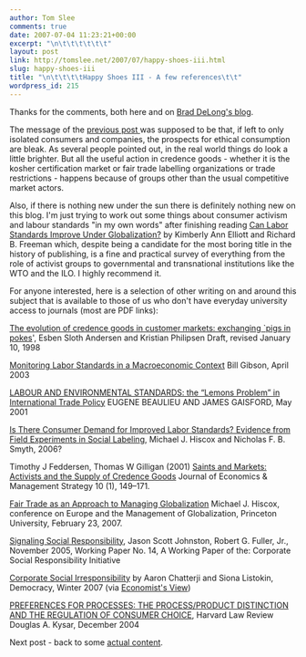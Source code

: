 ```yaml
---
author: Tom Slee
comments: true
date: 2007-07-04 11:23:21+00:00
excerpt: "\n\t\t\t\t\t\t"
layout: post
link: http://tomslee.net/2007/07/happy-shoes-iii.html
slug: happy-shoes-iii
title: "\n\t\t\t\tHappy Shoes III - A few references\t\t"
wordpress_id: 215
---
```



				

Thanks for the comments, both here and on [Brad DeLong's blog](http://delong.typepad.com/sdj/2007/07/tom-slee-happy-.html). 




The message of the [previous post ](http://whimsley.typepad.com/whimsley/2007/07/happy-shoes-ii.html)was supposed to be that, if left to only isolated consumers and companies,
the prospects for ethical consumption are bleak. As
several people pointed out, in the real world things do look a little
brighter. But all the useful action in credence goods - whether it is the kosher certification market
or fair trade labelling organizations or trade restrictions - happens
because of groups other than the usual competitive
market actors.  






Also, if there is nothing new under the sun there is definitely nothing new on this blog. I'm just trying to work out some things about consumer activism and labour standards "in my own words" after finishing reading [Can Labor Standards Improve Under Globalization?](http://bookstore.petersoninstitute.org/book-store/338.html)
by Kimberly Ann Elliott and Richard B. Freeman which, despite being a
candidate for the most boring title in the history of publishing, is a
fine and practical survey of everything from the role of activist
groups to governmental and transnational institutions like the WTO and
the ILO. I highly recommend it.




For anyone interested, here is a selection of other writing on and around this subject that is available to those of us who don't have everyday university access to journals (most are PDF links):





[The
evolution of credence goods in customer markets: exchanging `pigs in
pokes](http://www.business.aau.dk/evolution/esapapers/esa98/Credence.pdf)', Esben Sloth Andersen and Kristian Philipsen Draft, revised January 10, 1998 




[Monitoring Labor Standards in a Macroeconomic Context](http://www.uvm.edu/~wgibson/research/monitor.pdf ) Bill Gibson, April 2003




[LABOUR AND ENVIRONMENTAL STANDARDS: the “Lemons Problem” in
International Trade Policy](http://econ.ucalgary.ca/fac-files/jdg/standards.pdf) EUGENE BEAULIEU AND JAMES GAISFORD, May
2001




[Is There Consumer Demand for Improved Labor Standards? Evidence from Field Experiments in Social Labeling](http://weber.ucsd.edu/~jlbroz/Courses/PS245/syllabus/hiscox_SocialLabeling.pdf), Michael J. Hiscox and Nicholas F. B. Smyth, 2006?




Timothy J Feddersen, Thomas W Gilligan (2001) [Saints and Markets:
Activists and the Supply of Credence Goods](http://www.blackwell-synergy.com/doi/abs/10.1111/j.1430-9134.2001.00149.x?journalCode=jems ) Journal of Economics &
Management Strategy 10 (1), 149–171. 




[Fair Trade as an Approach to Managing Globalization](http://www.princeton.edu/~smeunier/Hiscox_Fair%20Trade%20and%20Globalization.pdf ) Michael J. Hiscox, conference on Europe and the Management of Globalization, Princeton University, February 23, 2007.




[Signaling Social Responsibility](http://www.ksg.harvard.edu/m-rcbg/CSRI/publications/workingpaper_14_johnston.pdf), Jason Scott Johnston, Robert G. Fuller, Jr., November 2005, Working Paper No. 14, A Working Paper of the: Corporate Social Responsibility Initiative




[Corporate Social Irresponsibility](http://www.democracyjournal.org/article.php?ID=6497&PHPSESSID=795d847ac12b1f19211524ae3d5f4a4d) by Aaron Chatterji and Siona Listokin, Democracy, Winter 2007 (via [Economist's View](http://economistsview.typepad.com/economistsview/2006/12/overcoming_corp.html)) 




[PREFERENCES FOR PROCESSES: THE PROCESS/PRODUCT DISTINCTION AND THE
REGULATION OF CONSUMER CHOICE](http://www.harvardlawreview.org/issues/118/Dec04/KysarFTX.pdf), Harvard Law Review Douglas A. Kysar,
December 2004




Next post - back to some [actual content](http://whimsley.typepad.com/whimsley/2007/07/happy-shoes-iv-.html).


		
